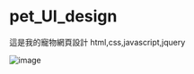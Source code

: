 # pet_UI_design
這是我的寵物網頁設計
html,css,javascript,jquery

![image](https://github.com/shine40215/pet_UI_design.git/1596774293801.jpg)
